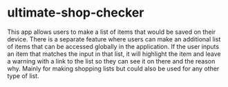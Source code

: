 # ultimate-shop-checker
This app allows users to make a list of items that would be saved on their device. There is a separate feature where users can make an additional list of items that can be accessed globally in the application. If the user inputs an item that matches the input in that list, it will highlight the item and leave a warning with a link to the list so they can see it on there and the reason why. Mainly for making shopping lists but could also be used for any other type of list.
